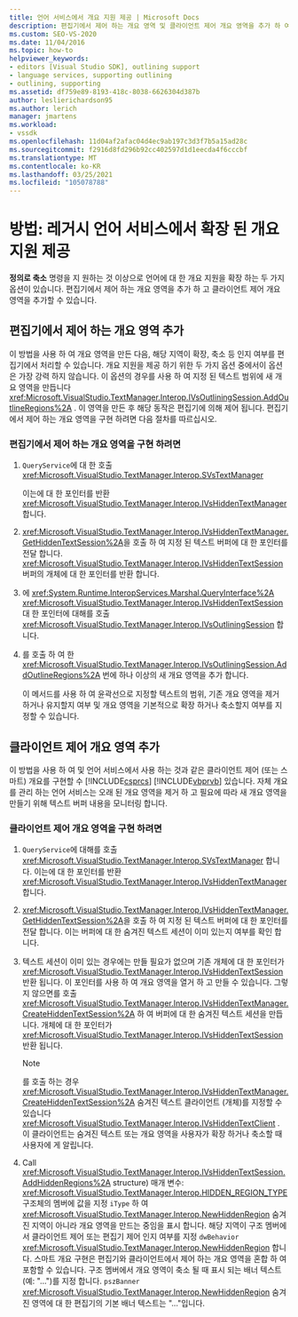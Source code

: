 ```yaml
---
title: 언어 서비스에서 개요 지원 제공 | Microsoft Docs
description: 편집기에서 제어 하는 개요 영역 및 클라이언트 제어 개요 영역을 추가 하 여 레거시 언어 서비스에서 확장 된 개요 지원을 제공 하는 방법에 대해 알아봅니다.
ms.custom: SEO-VS-2020
ms.date: 11/04/2016
ms.topic: how-to
helpviewer_keywords:
- editors [Visual Studio SDK], outlining support
- language services, supporting outlining
- outlining, supporting
ms.assetid: df759e89-8193-418c-8038-6626304d387b
author: leslierichardson95
ms.author: lerich
manager: jmartens
ms.workload:
- vssdk
ms.openlocfilehash: 11d04af2afac04d4ec9ab197c3d3f7b5a15ad28c
ms.sourcegitcommit: f2916d8fd296b92cc402597d1d1eecda4f6cccbf
ms.translationtype: MT
ms.contentlocale: ko-KR
ms.lasthandoff: 03/25/2021
ms.locfileid: "105078788"
---
```

# <a name="how-to-provide-expanded-outlining-support-in-a-legacy-language-service"></a>방법: 레거시 언어 서비스에서 확장 된 개요 지원 제공
**정의로 축소** 명령을 지 원하는 것 이상으로 언어에 대 한 개요 지원을 확장 하는 두 가지 옵션이 있습니다. 편집기에서 제어 하는 개요 영역을 추가 하 고 클라이언트 제어 개요 영역을 추가할 수 있습니다.

## <a name="adding-editor-controlled-outline-regions"></a>편집기에서 제어 하는 개요 영역 추가
 이 방법을 사용 하 여 개요 영역을 만든 다음, 해당 지역이 확장, 축소 등 인지 여부를 편집기에서 처리할 수 있습니다. 개요 지원을 제공 하기 위한 두 가지 옵션 중에서이 옵션은 가장 강력 하지 않습니다. 이 옵션의 경우를 사용 하 여 지정 된 텍스트 범위에 새 개요 영역을 만듭니다 <xref:Microsoft.VisualStudio.TextManager.Interop.IVsOutliningSession.AddOutlineRegions%2A> . 이 영역을 만든 후 해당 동작은 편집기에 의해 제어 됩니다. 편집기에서 제어 하는 개요 영역을 구현 하려면 다음 절차를 따르십시오.

### <a name="to-implement-an-editor-controlled-outline-region"></a>편집기에서 제어 하는 개요 영역을 구현 하려면

1. `QueryService`에 대 한 호출<xref:Microsoft.VisualStudio.TextManager.Interop.SVsTextManager>

     이는에 대 한 포인터를 반환 <xref:Microsoft.VisualStudio.TextManager.Interop.IVsHiddenTextManager> 합니다.

2. <xref:Microsoft.VisualStudio.TextManager.Interop.IVsHiddenTextManager.GetHiddenTextSession%2A>을 호출 하 여 지정 된 텍스트 버퍼에 대 한 포인터를 전달 합니다. <xref:Microsoft.VisualStudio.TextManager.Interop.IVsHiddenTextSession>버퍼의 개체에 대 한 포인터를 반환 합니다.

3. 에 <xref:System.Runtime.InteropServices.Marshal.QueryInterface%2A> <xref:Microsoft.VisualStudio.TextManager.Interop.IVsHiddenTextSession> 대 한 포인터에 대해를 호출 <xref:Microsoft.VisualStudio.TextManager.Interop.IVsOutliningSession> 합니다.

4. 를 호출 하 여 한 <xref:Microsoft.VisualStudio.TextManager.Interop.IVsOutliningSession.AddOutlineRegions%2A> 번에 하나 이상의 새 개요 영역을 추가 합니다.

     이 메서드를 사용 하 여 윤곽선으로 지정할 텍스트의 범위, 기존 개요 영역을 제거 하거나 유지할지 여부 및 개요 영역을 기본적으로 확장 하거나 축소할지 여부를 지정할 수 있습니다.

## <a name="add-client-controlled-outline-regions"></a>클라이언트 제어 개요 영역 추가
 이 방법을 사용 하 여 및 언어 서비스에서 사용 하는 것과 같은 클라이언트 제어 (또는 스마트) 개요를 구현할 수 [!INCLUDE[csprcs](../../data-tools/includes/csprcs_md.md)] [!INCLUDE[vbprvb](../../code-quality/includes/vbprvb_md.md)] 있습니다. 자체 개요를 관리 하는 언어 서비스는 오래 된 개요 영역을 제거 하 고 필요에 따라 새 개요 영역을 만들기 위해 텍스트 버퍼 내용을 모니터링 합니다.

### <a name="to-implement-a-client-controlled-outline-region"></a>클라이언트 제어 개요 영역을 구현 하려면

1. `QueryService`에 대해를 호출 <xref:Microsoft.VisualStudio.TextManager.Interop.SVsTextManager> 합니다. 이는에 대 한 포인터를 반환 <xref:Microsoft.VisualStudio.TextManager.Interop.IVsHiddenTextManager> 합니다.

2. <xref:Microsoft.VisualStudio.TextManager.Interop.IVsHiddenTextManager.GetHiddenTextSession%2A>을 호출 하 여 지정 된 텍스트 버퍼에 대 한 포인터를 전달 합니다. 이는 버퍼에 대 한 숨겨진 텍스트 세션이 이미 있는지 여부를 확인 합니다.

3. 텍스트 세션이 이미 있는 경우에는 만들 필요가 없으며 기존 개체에 대 한 포인터가 <xref:Microsoft.VisualStudio.TextManager.Interop.IVsHiddenTextSession> 반환 됩니다. 이 포인터를 사용 하 여 개요 영역을 열거 하 고 만들 수 있습니다. 그렇지 않으면를 호출 <xref:Microsoft.VisualStudio.TextManager.Interop.IVsHiddenTextManager.CreateHiddenTextSession%2A> 하 여 버퍼에 대 한 숨겨진 텍스트 세션을 만듭니다. 개체에 대 한 포인터가 <xref:Microsoft.VisualStudio.TextManager.Interop.IVsHiddenTextSession> 반환 됩니다.

    > [!NOTE]
    > 를 호출 하는 경우 <xref:Microsoft.VisualStudio.TextManager.Interop.IVsHiddenTextManager.CreateHiddenTextSession%2A> 숨겨진 텍스트 클라이언트 (개체)를 지정할 수 있습니다 <xref:Microsoft.VisualStudio.TextManager.Interop.IVsHiddenTextClient> . 이 클라이언트는 숨겨진 텍스트 또는 개요 영역을 사용자가 확장 하거나 축소할 때 사용자에 게 알립니다.

4. Call <xref:Microsoft.VisualStudio.TextManager.Interop.IVsHiddenTextSession.AddHiddenRegions%2A> structure) 매개 변수: <xref:Microsoft.VisualStudio.TextManager.Interop.HIDDEN_REGION_TYPE> 구조체의 멤버에 값을 지정 `iType` 하 여 <xref:Microsoft.VisualStudio.TextManager.Interop.NewHiddenRegion> 숨겨진 지역이 아니라 개요 영역을 만드는 중임을 표시 합니다. 해당 지역이 구조 멤버에서 클라이언트 제어 또는 편집기 제어 인지 여부를 지정 `dwBehavior` <xref:Microsoft.VisualStudio.TextManager.Interop.NewHiddenRegion> 합니다. 스마트 개요 구현은 편집기와 클라이언트에서 제어 하는 개요 영역을 혼합 하 여 포함할 수 있습니다. 구조 멤버에서 개요 영역이 축소 될 때 표시 되는 배너 텍스트 (예: "...")를 지정 합니다. `pszBanner` <xref:Microsoft.VisualStudio.TextManager.Interop.NewHiddenRegion> 숨겨진 영역에 대 한 편집기의 기본 배너 텍스트는 "..."입니다.
